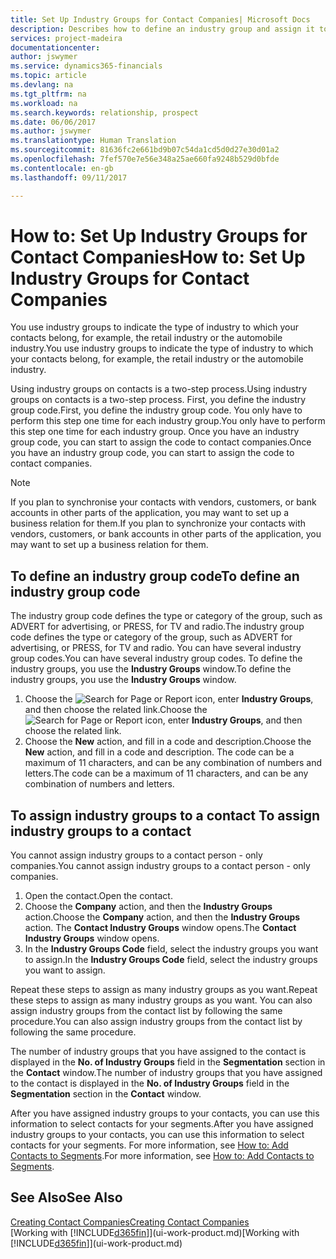 ```yaml
---
title: Set Up Industry Groups for Contact Companies| Microsoft Docs
description: Describes how to define an industry group and assign it to a contact company, for example, the retail industry or the automobile industry.
services: project-madeira
documentationcenter: 
author: jswymer
ms.service: dynamics365-financials
ms.topic: article
ms.devlang: na
ms.tgt_pltfrm: na
ms.workload: na
ms.search.keywords: relationship, prospect
ms.date: 06/06/2017
ms.author: jswymer
ms.translationtype: Human Translation
ms.sourcegitcommit: 81636fc2e661bd9b07c54da1cd5d0d27e30d01a2
ms.openlocfilehash: 7fef570e7e56e348a25ae660fa9248b529d0bfde
ms.contentlocale: en-gb
ms.lasthandoff: 09/11/2017

---
```

# <a name="how-to-set-up-industry-groups-for-contact-companies"></a><span data-ttu-id="d474b-103">How to: Set Up Industry Groups for Contact Companies</span><span class="sxs-lookup"><span data-stu-id="d474b-103">How to: Set Up Industry Groups for Contact Companies</span></span>
<span data-ttu-id="d474b-104">You use industry groups to indicate the type of industry to which your contacts belong, for example, the retail industry or the automobile industry.</span><span class="sxs-lookup"><span data-stu-id="d474b-104">You use industry groups to indicate the type of industry to which your contacts belong, for example, the retail industry or the automobile industry.</span></span>

<span data-ttu-id="d474b-105">Using industry groups on contacts is a two-step process.</span><span class="sxs-lookup"><span data-stu-id="d474b-105">Using industry groups on contacts is a two-step process.</span></span> <span data-ttu-id="d474b-106">First, you define the industry group code.</span><span class="sxs-lookup"><span data-stu-id="d474b-106">First, you define the industry group code.</span></span> <span data-ttu-id="d474b-107">You only have to perform this step one time for each industry group.</span><span class="sxs-lookup"><span data-stu-id="d474b-107">You only have to perform this step one time for each industry group.</span></span> <span data-ttu-id="d474b-108">Once you have an industry group code, you can start to assign the code to contact companies.</span><span class="sxs-lookup"><span data-stu-id="d474b-108">Once you have an industry group code, you can start to assign the code to contact companies.</span></span>

> [!NOTE]  
>   <span data-ttu-id="d474b-109">If you plan to synchronise your contacts with vendors, customers, or bank accounts in other parts of the application, you may want to set up a business relation for them.</span><span class="sxs-lookup"><span data-stu-id="d474b-109">If you plan to synchronize your contacts with vendors, customers, or bank accounts in other parts of the application, you may want to set up a business relation for them.</span></span>

## <a name="to-define-an-industry-group-code"></a><span data-ttu-id="d474b-110">To define an industry group code</span><span class="sxs-lookup"><span data-stu-id="d474b-110">To define an industry group code</span></span>
<span data-ttu-id="d474b-111">The industry group code defines the type or category of the group, such as ADVERT for advertising, or PRESS, for TV and radio.</span><span class="sxs-lookup"><span data-stu-id="d474b-111">The industry group code defines the type or category of the group, such as ADVERT for advertising, or PRESS, for TV and radio.</span></span> <span data-ttu-id="d474b-112">You can have several industry group codes.</span><span class="sxs-lookup"><span data-stu-id="d474b-112">You can have several industry group codes.</span></span> <span data-ttu-id="d474b-113">To define the industry groups, you use the **Industry Groups** window.</span><span class="sxs-lookup"><span data-stu-id="d474b-113">To define the industry groups, you use the **Industry Groups** window.</span></span>

1. <span data-ttu-id="d474b-114">Choose the ![Search for Page or Report](media/ui-search/search_small.png "Search for Page or Report icon") icon, enter **Industry Groups**, and then choose the related link.</span><span class="sxs-lookup"><span data-stu-id="d474b-114">Choose the ![Search for Page or Report](media/ui-search/search_small.png "Search for Page or Report icon") icon, enter **Industry Groups**, and then choose the related link.</span></span>
2. <span data-ttu-id="d474b-115">Choose the **New** action, and fill in a code and description.</span><span class="sxs-lookup"><span data-stu-id="d474b-115">Choose the **New** action, and fill in a code and description.</span></span> <span data-ttu-id="d474b-116">The code can be a maximum of 11 characters, and can be any combination of numbers and letters.</span><span class="sxs-lookup"><span data-stu-id="d474b-116">The code can be a maximum of 11 characters, and can be any combination of numbers and letters.</span></span>

## <span data-ttu-id="d474b-117"><a name="AssignIndustryGroupContact"></a> To assign industry groups to a contact</span><span class="sxs-lookup"><span data-stu-id="d474b-117"><a name="AssignIndustryGroupContact"></a> To assign industry groups to a contact</span></span>
<span data-ttu-id="d474b-118">You cannot assign industry groups to a contact person - only companies.</span><span class="sxs-lookup"><span data-stu-id="d474b-118">You cannot assign industry groups to a contact person - only companies.</span></span>

1. <span data-ttu-id="d474b-119">Open the contact.</span><span class="sxs-lookup"><span data-stu-id="d474b-119">Open the contact.</span></span>
2. <span data-ttu-id="d474b-120">Choose the **Company** action, and then the **Industry Groups** action.</span><span class="sxs-lookup"><span data-stu-id="d474b-120">Choose the **Company** action, and then the **Industry Groups** action.</span></span> <span data-ttu-id="d474b-121">The **Contact Industry Groups** window opens.</span><span class="sxs-lookup"><span data-stu-id="d474b-121">The **Contact Industry Groups** window opens.</span></span>
3. <span data-ttu-id="d474b-122">In the **Industry Groups Code** field, select the industry groups you want to assign.</span><span class="sxs-lookup"><span data-stu-id="d474b-122">In the **Industry Groups Code** field, select the industry groups you want to assign.</span></span>

<span data-ttu-id="d474b-123">Repeat these steps to assign as many industry groups as you want.</span><span class="sxs-lookup"><span data-stu-id="d474b-123">Repeat these steps to assign as many industry groups as you want.</span></span> <span data-ttu-id="d474b-124">You can also assign industry groups from the contact list by following the same procedure.</span><span class="sxs-lookup"><span data-stu-id="d474b-124">You can also assign industry groups from the contact list by following the same procedure.</span></span>

<span data-ttu-id="d474b-125">The number of industry groups that you have assigned to the contact is displayed in the **No. of Industry Groups** field in the **Segmentation** section in the **Contact** window.</span><span class="sxs-lookup"><span data-stu-id="d474b-125">The number of industry groups that you have assigned to the contact is displayed in the **No. of Industry Groups** field in the **Segmentation** section in the **Contact** window.</span></span>

<span data-ttu-id="d474b-126">After you have assigned industry groups to your contacts, you can use this information to select contacts for your segments.</span><span class="sxs-lookup"><span data-stu-id="d474b-126">After you have assigned industry groups to your contacts, you can use this information to select contacts for your segments.</span></span> <span data-ttu-id="d474b-127">For more information, see [How to: Add Contacts to Segments](marketing-add-contact-segment.md).</span><span class="sxs-lookup"><span data-stu-id="d474b-127">For more information, see [How to: Add Contacts to Segments](marketing-add-contact-segment.md).</span></span>

## <a name="see-also"></a><span data-ttu-id="d474b-128">See Also</span><span class="sxs-lookup"><span data-stu-id="d474b-128">See Also</span></span>
[<span data-ttu-id="d474b-129">Creating Contact Companies</span><span class="sxs-lookup"><span data-stu-id="d474b-129">Creating Contact Companies</span></span>](marketing-create-contact-companies.md)  
<span data-ttu-id="d474b-130">[Working with [!INCLUDE[d365fin](includes/d365fin_md.md)]](ui-work-product.md)</span><span class="sxs-lookup"><span data-stu-id="d474b-130">[Working with [!INCLUDE[d365fin](includes/d365fin_md.md)]](ui-work-product.md)</span></span>

